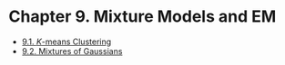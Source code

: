 # Chapter 9. Mixture Models and EM

  - [9.1. $K$-means Clustering](9.1_K-means_Clustering.html)
  - [9.2. Mixtures of Gaussians](9.2_Mixtures_of_Gaussians.html)
